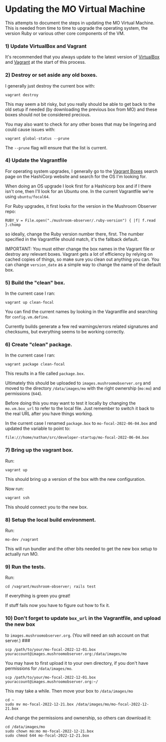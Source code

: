 Updating the MO Virtual Machine
=========================================================

This attempts to document the steps in updating the MO Virtual
Machine.  This is needed from time to time to upgrade the operating
system, the version Ruby or various other core components of the VM.

### 1) Update VirtualBox and Vagrant ###

It's recommended that you always update to the latest version of
[VirtualBox](https://www.virtualbox.org/wiki/Downloads) and [Vagrant](https://developer.hashicorp.com/vagrant/downloads) at the start of this process.

### 2) Destroy or set aside any old boxes. ###

I generally just destroy the current box with:

    vagrant destroy

This may seem a bit risky, but you really should be able to get back
to the old setup if needed (by downloading the previous box from MO)
and these boxes should not be considered precious.

You may also want to check for any other boxes that may be lingering
and could cause issues with:

    vagrant global-status --prune

The `--prune` flag will ensure that the list is current.

### 4) Update the Vagrantfile ###

For operating system upgrades, I generally go to the [Vagrant Boxes](https://app.vagrantup.com/boxes/search)
search page on the HashiCorp website and search for the OS I'm looking
for.

When doing an OS upgrade I look first for a Hashicorp box and if I there
isn't one, then I'll look for an Ubuntu one.  In the current
Vagrantfile we're using `ubuntu/focal64`.

For Ruby upgrades, it first looks for the version in the Mushroom Observer repo:

    RUBY_V = File.open("./mushroom-observer/.ruby-version") { |f| f.read }.chomp

so ideally, change the Ruby version number there, first. The number specified in 
the Vagrantfile should match, it's the fallback default.

IMPORTANT: You must either change the box names in the Vagrant file or
destroy any relevant boxes.  Vagrant gets a lot of efficiency by
relying on cached copies of things, so make sure you clean out anything
you can.  You can change `version_date` as a simple way to change the
name of the default box.

### 5) Build the "clean" box. ###

In the current case I ran:

    vagrant up clean-focal

You can find the current names by looking in the Vagrantfile and searching
for `config.vm.define`.

Currently builds generate a few red warnings/errors related signatures and
checksums, but everything seems to be working correctly.

### 6) Create "clean" package. ###

In the current case I ran:

    vagrant package clean-focal

This results in a file called `package.box`.

Ultimately this should be uploaded to `images.mushroomobserver.org` and
moved to the directory `/data/images/mo` with the right ownership (`mo:mo`)
and permissions (`644`).

Before doing this you may want to test it locally by changing the
`mo.vm.box_url` to refer to the local file.  Just remember to
switch it back to the real URL after you have things working.

In the current case I renamed `package.box` to `mo-focal-2022-06-04.box` and
updated the variable to point to:

    file:///home/nathan/src/developer-startup/mo-focal-2022-06-04.box

### 7) Bring up the vagrant box. ###

Run:

    vagrant up

This should bring up a version of the box with the new configuration.

Now run:

    vagrant ssh

This should connect you to the new box.

### 8) Setup the local build environment. ###

Run:

    mo-dev /vagrant

This will run bundler and the other bits needed to get the new box
setup to actually run MO.

### 9) Run the tests. ###

Run:

    cd /vagrant/mushroom-observer; rails test

If everything is green you great!

If stuff fails now you have to figure out how to fix it.

### 10) Don't forget to update `box_url` in the Vagrantfile, and upload the new box
to `images.mushroomobserver.org`. (You will need an ssh account on that server.) ###

    scp /path/to/your/mo-focal-2022-12-01.box youraccount@images.mushroomobserver.org:/data/images/mo

You may have to first upload it to your own directory, if you don't have permissions for `/data/images/mo`.

    scp /path/to/your/mo-focal-2022-12-01.box youraccount@images.mushroomobserver.org:~/
    
This may take a while. Then move your box to `/data/images/mo`

    cd ~
    sudo mv mo-focal-2022-12-21.box /data/images/mo/mo-focal-2022-12-21.box
    
And change the permissions and ownership, so others can download it:

    cd /data/images/mo
    sudo chown mo:mo mo-focal-2022-12-21.box
    sudo chmod 644 mo-focal-2022-12-21.box
